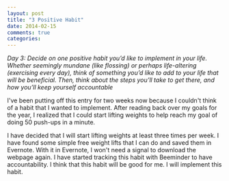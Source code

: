 ```yaml
---
layout: post
title: "3 Positive Habit"
date: 2014-02-15
comments: true
categories: 
---
```


*Day 3: Decide on one positive habit you’d like to implement in your life. Whether seemingly mundane (like flossing) or perhaps life-altering (exercising every day), think of something you’d like to add to your life that will be beneficial. Then, think about the steps you’ll take to get there, and how you’ll keep yourself accountable*
<!-- more -->
I've been putting off this entry for two weeks now because I couldn't think of a habit that I wanted to implement.  After reading back over my goals for the year, I realized that I could start lifting weights to help reach my goal of doing 50 push-ups in a minute.

I have decided that I will start lifting weights at least three times per week.  I have found some simple free weight lifts that I can do and saved them in Evernote.  With it in Evernote, I won't need a signal to download the webpage again.  I have started tracking this habit with Beeminder to have accountability.  I think that this habit will be good for me.  I will implement this habit. 